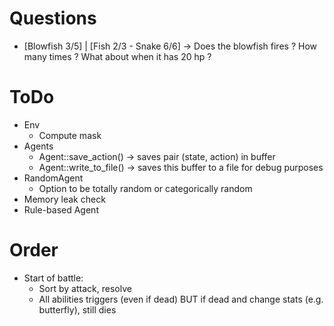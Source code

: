 
# Questions

- [Blowfish 3/5] | [Fish 2/3 - Snake 6/6]
  -> Does the blowfish fires ? How many times ? What about when it has 20 hp ?

# ToDo

- Env
  + Compute mask
- Agents
  + Agent::save_action() -> saves pair (state, action) in buffer
  + Agent::write_to_file() -> saves this buffer to a file for debug purposes
- RandomAgent
  + Option to be totally random or categorically random
- Memory leak check
- Rule-based Agent

# Order

- Start of battle:
  + Sort by attack, resolve
  + All abilities triggers (even if dead) BUT if dead and change stats (e.g. butterfly), still dies
